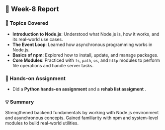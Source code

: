 ## 📅 Week-8 Report

### 📘 Topics Covered
- **Introduction to Node.js**: Understood what Node.js is, how it works, and its real-world use cases.
- **The Event Loop**: Learned how asynchronous programming works in Node.js.
- **Basics of npm**: Explored how to install, update, and manage packages.
- **Core Modules**: Practiced with `fs`, `path`, `os`, and `http` modules to perform file operations and handle server tasks.

### 🧪 Hands-on Assignment
- Did a **Python hands-on assignment** and a **rehab list assigment** .

### 💡 Summary
Strengthened backend fundamentals by working with Node.js environment and asynchronous concepts. Gained familiarity with npm and system-level modules to build real-world utilities.
